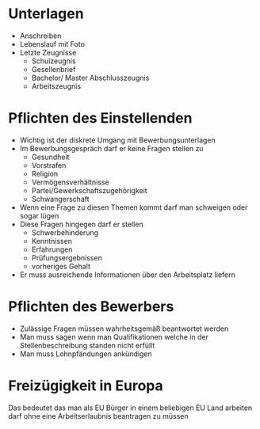 # Unterlagen 
- Anschreiben
- Lebenslauf mit Foto
- Letzte Zeugnisse
	- Schulzeugnis
	- Gesellenbrief
	- Bachelor/ Master Abschlusszeugnis
	- Arbeitszeugnis
# Pflichten des Einstellenden
- Wichtig ist der diskrete Umgang mit Bewerbungsunterlagen
- Im Bewerbungsgespräch darf er keine Fragen stellen zu
	- Gesundheit
	- Vorstrafen
	- Religion
	- Vermögensverhältnisse
	- Partei/Gewerkschaftszugehörigkeit
	- Schwangerschaft
- Wenn eine Frage zu diesen Themen kommt darf man schweigen oder sogar lügen
- Diese Fragen hingegen darf er stellen
	- Schwerbehinderung
	- Kenntnissen 
	- Erfahrungen
	- Prüfungsergebnissen
	- vorheriges Gehalt
- Er muss ausreichende Informationen über den Arbeitsplatz liefern
# Pflichten des Bewerbers
- Zulässige Fragen müssen wahrheitsgemäß beantwortet werden
- Man muss sagen wenn man Qualifikationen welche in der Stellenbeschreibung standen nicht erfüllt
- Man muss Lohnpfändungen ankündigen
# Freizügigkeit in Europa
Das bedeutet das man als EU Bürger in einem beliebigen EU Land arbeiten darf ohne eine Arbeitserlaubnis beantragen zu müssen